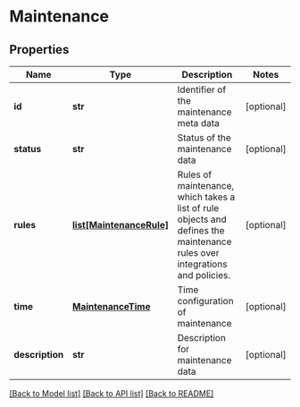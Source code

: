 # Maintenance

## Properties
Name | Type | Description | Notes
------------ | ------------- | ------------- | -------------
**id** | **str** | Identifier of the maintenance meta data | [optional] 
**status** | **str** | Status of the maintenance data | [optional] 
**rules** | [**list[MaintenanceRule]**](MaintenanceRule.md) | Rules of maintenance, which takes a list of rule objects and defines the maintenance rules over integrations and policies. | [optional] 
**time** | [**MaintenanceTime**](MaintenanceTime.md) | Time configuration of maintenance | [optional] 
**description** | **str** | Description for maintenance data | [optional] 

[[Back to Model list]](../README.md#documentation-for-models) [[Back to API list]](../README.md#documentation-for-api-endpoints) [[Back to README]](../README.md)


